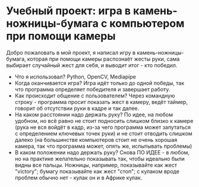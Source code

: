 # Учебный проект: игра в камень-ножницы-бумага с компьютером при помощи камеры

Добро пожаловать в мой проект, я написал игру в камень-ножницы-бумага, которая при помощи камеры распознаёт жесты руки, сама выбирает случайный жест для себя, и выводит итог - кто победил.

- Что я использовал? Python, OpenCV, Mediapipe
- Когда оканчивается игра? Игра идёт только до одной победы, так что программа определяет победителя и завершает работу.
- Как происходит общение с пользователем? Через командную строку - программа просит показать жест в камеру, ведёт таймер, говорит об отсутствии руки в кадре и так далее.
- На каком расстоянии надо держать руку? По идее, на любом удобном, но всё равно не стоит подносить слишком близко к камере (рука не вся войдёт в кадр, из-за чего программа может запутаться с определением ключевых точек руки) и не стоит отводить слишком далеко (на большинстве компьютеров стоит не очень хорошая камера, так что программа может, опять же, испытывать проблемы)
- В каком положении надо держать руку? Снова ПО ИДЕЕ - в любом, но на практике желательно показывать так, чтобы идеально были видны все пальцы. Ножницы, например, показывайте как жест "victory"; бумагу показывайте как жест "стоп"; с кулаком вроде проблем обычно нет - кулак он и в Африке кулак.